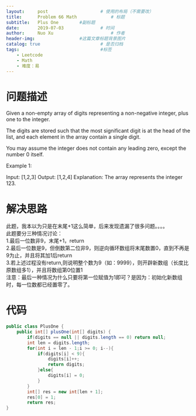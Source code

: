```yaml
---
layout:     post   				    # 使用的布局（不需要改）
title:      Problem 66 Math				# 标题 
subtitle:   Plus One        #副标题
date:       2019-07-03				# 时间
author:     Nuo Xu 						# 作者
header-img:              	#这篇文章标题背景图片
catalog: true 						# 是否归档
tags:								#标签
    - Leetcode
    - Math
    - 难度：易
---
```

# 问题描述
Given a non-empty array of digits representing a non-negative integer, plus one to the integer.

The digits are stored such that the most significant digit is at the head of the list, and each element in the array contain a single digit.

You may assume the integer does not contain any leading zero, except the number 0 itself.

Example 1:

Input: [1,2,3]
Output: [1,2,4]
Explanation: The array represents the integer 123.

# 解决思路
此题，我本以为只是在末尾+1这么简单，后来发现遗漏了很多问题。。。。  
此题要分三种情况讨论：  
1.最后一位数非9，末尾+1，return  
2.最后一位数是9，但倒数第二位非9，则逆向循环数组将末尾数置0，直到不再是9为止，并且将其加1后return  
3.若上述过程没有return,则说明整个数为9（如：9999），则开辟新数组（长度比原数组多1），并且将数组第0位置1  
注意：最后一种情况为什么只要将第一位赋值为1即可？是因为：初始化新数组时，每一位数都已经置零了。

# 代码
```java
public class PlusOne {
    public int[] plusOne(int[] digits) {
        if(digits == null || digits.length == 0) return null;
        int len = digits.length;
        for(int i = len - 1;i >= 0; i--){
            if(digits[i] < 9){
                digits[i]++;
                return digits;
            }else{
                digits[i] = 0;
            }
        }
        int[] res = new int[len + 1];
        res[0] = 1;
        return res;
}

```
